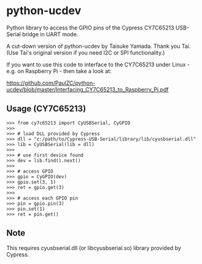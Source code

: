 python-ucdev
============

Python library to access the GPIO pins of the Cypress CY7C65213 USB-Serial bridge in UART mode.

A cut-down version of python-ucdev by Taisuke Yamada. Thank you Tai.
(Use Tai's original version if you need I2C or SPI functionality.)

If you want to use this code to interface to the CY7C65213 under Linux - e.g. on Raspberry Pi -
then take a look at:

https://github.com/PaulZC/python-ucdev/blob/master/Interfacing_CY7C65213_to_Raspberry_Pi.pdf

## Usage (CY7C65213)

    >>> from cy7c65213 import CyUSBSerial, CyGPIO
    >>> 
    >>> # load DLL provided by Cypress
    >>> dll = "c:/path/to/Cypress-USB-Serial/library/lib/cyusbserial.dll"
    >>> lib = CyUSBSerial(lib = dll)
    >>>
    >>> # use first device found
    >>> dev = lib.find().next()
    >>>
    >>> # access GPIO
    >>> gpio = CyGPIO(dev)
    >>> gpio.set(3, 1)
    >>> ret = gpio.get(3)
    >>>
    >>> # access each GPIO pin
    >>> pin = gpio.pin(3)
    >>> pin.set(1)
    >>> ret = pin.get()

## Note
This requires cyusbserial.dll (or libcyusbserial.so) library provided by Cypress.

